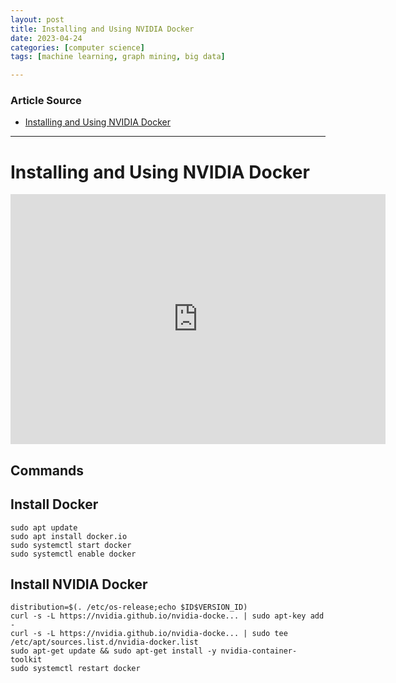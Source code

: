 ```yaml
---
layout: post
title: Installing and Using NVIDIA Docker   
date: 2023-04-24
categories: [computer science]
tags: [machine learning, graph mining, big data]

---
```


### Article Source

* [Installing and Using NVIDIA Docker](https://www.youtube.com/watch?v=jdip_6vTw0s)


---

# Installing and Using NVIDIA Docker

<iframe width="600" height="400" src="https://www.youtube.com/embed/jdip_6vTw0s" title="YouTube video player" frameborder="0" allow="accelerometer; autoplay; clipboard-write; encrypted-media; gyroscope; picture-in-picture; web-share" allowfullscreen></iframe>

## Commands

## Install Docker
```
sudo apt update
sudo apt install docker.io
sudo systemctl start docker
sudo systemctl enable docker
```

## Install NVIDIA Docker
```
distribution=$(. /etc/os-release;echo $ID$VERSION_ID)
curl -s -L https://nvidia.github.io/nvidia-docke... | sudo apt-key add -
curl -s -L https://nvidia.github.io/nvidia-docke... | sudo tee /etc/apt/sources.list.d/nvidia-docker.list
sudo apt-get update && sudo apt-get install -y nvidia-container-toolkit
sudo systemctl restart docker
```
